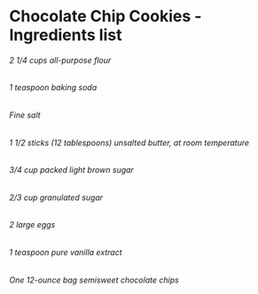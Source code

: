 # Chocolate Chip Cookies - Ingredients list
###### 2 1/4 cups all-purpose flour
###### 1 teaspoon baking soda
###### Fine salt
###### 1 1/2 sticks (12 tablespoons) unsalted butter, at room temperature
###### 3/4 cup packed light brown sugar
###### 2/3 cup granulated sugar
###### 2 large eggs
###### 1 teaspoon pure vanilla extract
###### One 12-ounce bag semisweet chocolate chips
